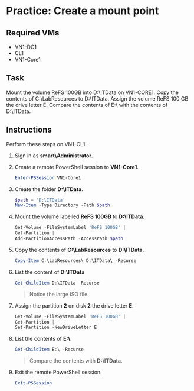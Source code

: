 # Practice: Create a mount point

## Required VMs

* VN1-DC1
* CL1
* VN1-Core1

## Task

Mount the volume ReFS 100GB into D:\ITData on VN1-CORE1. Copy the contents of C:\LabResources to D:\ITData. Assign the volume ReFS 100 GB the drive letter E. Compare the contents of E:\ with the contents of D:\ITData.

## Instructions

Perform these steps on VN1-CL1.

1. Sign in as **smart\Administrator**.
1. Create a remote PowerShell session to **VN1-Core1**.

    ````powershell
    Enter-PSSession VN1-Core1
    ````

1. Create the folder **D:\ITData**.

    ````powershell
    $path = 'D:\ITData'
    New-Item -Type Directory -Path $path
    ````

1. Mount the volume labelled **ReFS 100GB** to **D:\ITData**.

    ````powershell
    Get-Volume -FileSystemLabel 'ReFS 100GB' | 
    Get-Partition | 
    Add-PartitionAccessPath -AccessPath $path
    ````

1. Copy the contents of **C:\LabResources** to **D:\ITData**.

    ````powershell
    Copy-Item C:\LabResources\ D:\ITData\ -Recurse
    ````

1. List the content of **D:\ITData**

    ````powershell
    Get-ChildItem D:\ITData -Recurse
    ````

    > Notice the large ISO file.

1. Assign the partition **2** on disk **2** the drive letter **E**.

    ````powershell
    Get-Volume -FileSystemLabel 'ReFS 100GB' | 
    Get-Partition | 
    Set-Partition -NewDriveLetter E
    ````

1. List the contents of **E:\\**.

    ````powershell
    Get-ChildItem E:\ -Recurse
    ````

    > Compare the contents with **D:\ITData**.

1. Exit the remote PowerShell session.

    ````powershell
    Exit-PSSession
    ````
